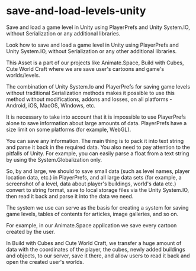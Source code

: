 # save-and-load-levels-unity
Save and load a game level in Unity using PlayerPrefs and Unity System.IO, without Serialization or any additional libraries.

Look how to save and load a game level in Unity using PlayerPrefs and Unity System.IO, without Serialization or any other additional libraries.

This Asset is a part of our projects like Animate.Space, Build with Cubes, Cute World Craft where we are save user's cartoons and game's worlds/levels.

The combination of Unity System.Io and PlayerPrefs for saving game levels without traditional Serialization methods makes it possible to use this method without modifications, addons and losses, on all platforms - Android, iOS, MacOS, Windows, etc.

It is necessary to take into account that it is impossible to use PlayerPrefs alone to save information about large amounts of data. PlayerPrefs have a size limit on some platforms (for example, WebGL).

You can save any information. The main thing is to pack it into text string and parse it back in the required data. You also need to pay attention to the pitfalls of Unity. For example, you can easily parse a float from a text string by using the System.Globalization only.

So, by and large, we should to save small data (such as level names, player location data, etc.) in PlayerPrefs, and all large data sets (for example, a screenshot of a level, data about player's buildings, world's data etc.) convert to string format, save to local storage files via the Unity System.IO, then read it back and parse it into the data we need.

The system we use can serve as the basis for creating a system for saving game levels, tables of contents for articles, image galleries, and so on.

For example, in our Animate.Space application we save every cartoon created by the user. 

In Build with Cubes and Cute World Craft, we transfer a huge amount of data with the coordinates of the player, the cubes, newly added buildings and objects, to our server, save it there, and allow users to read it back and open the created user's worlds.
